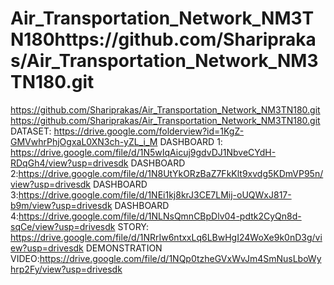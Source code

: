 # Air_Transportation_Network_NM3TN180https://github.com/Shariprakas/Air_Transportation_Network_NM3TN180.git
https://github.com/Shariprakas/Air_Transportation_Network_NM3TN180.git
https://github.com/Shariprakas/Air_Transportation_Network_NM3TN180.git  
DATASET: https://drive.google.com/folderview?id=1KgZ-GMVwhrPhjOgxaL0XN3ch-yZL_i_M
DASHBOARD 1: https://drive.google.com/file/d/1N5wIqAicuj9gdvDJ1NbveCYdH-RDqGh4/view?usp=drivesdk
DASHBOARD 2:https://drive.google.com/file/d/1N8UtYkORzBaZ7FkKlt9xvdg5KDmVP95n/view?usp=drivesdk
DASHBOARD 3:https://drive.google.com/file/d/1NEi1kj8krJ3CE7LMij-oUQWxJ817-b9m/view?usp=drivesdk
DASHBOARD 4:https://drive.google.com/file/d/1NLNsQmnCBpDlv04-pdtk2CyQn8d-sqCe/view?usp=drivesdk
STORY: https://drive.google.com/file/d/1NRrIw6ntxxLq6LBwHgI24WoXe9k0nD3g/view?usp=drivesdk
DEMONSTRATION VIDEO:https://drive.google.com/file/d/1NQp0tzheGVxWvJm4SmNusLboWyhrp2Fy/view?usp=drivesdk
